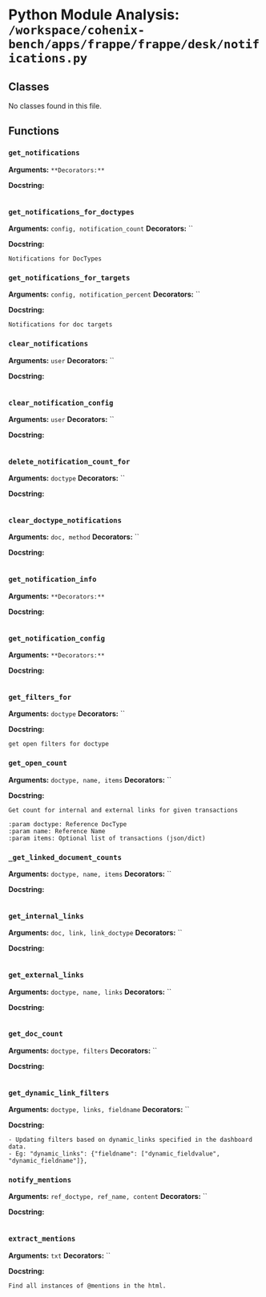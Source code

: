 # Python Module Analysis: `/workspace/cohenix-bench/apps/frappe/frappe/desk/notifications.py`

## Classes

No classes found in this file.


## Functions

### `get_notifications`
**Arguments:** ``
**Decorators:** ``

**Docstring:**
```

```
### `get_notifications_for_doctypes`
**Arguments:** `config, notification_count`
**Decorators:** ``

**Docstring:**
```
Notifications for DocTypes
```
### `get_notifications_for_targets`
**Arguments:** `config, notification_percent`
**Decorators:** ``

**Docstring:**
```
Notifications for doc targets
```
### `clear_notifications`
**Arguments:** `user`
**Decorators:** ``

**Docstring:**
```

```
### `clear_notification_config`
**Arguments:** `user`
**Decorators:** ``

**Docstring:**
```

```
### `delete_notification_count_for`
**Arguments:** `doctype`
**Decorators:** ``

**Docstring:**
```

```
### `clear_doctype_notifications`
**Arguments:** `doc, method`
**Decorators:** ``

**Docstring:**
```

```
### `get_notification_info`
**Arguments:** ``
**Decorators:** ``

**Docstring:**
```

```
### `get_notification_config`
**Arguments:** ``
**Decorators:** ``

**Docstring:**
```

```
### `get_filters_for`
**Arguments:** `doctype`
**Decorators:** ``

**Docstring:**
```
get open filters for doctype
```
### `get_open_count`
**Arguments:** `doctype, name, items`
**Decorators:** ``

**Docstring:**
```
Get count for internal and external links for given transactions

:param doctype: Reference DocType
:param name: Reference Name
:param items: Optional list of transactions (json/dict)
```
### `_get_linked_document_counts`
**Arguments:** `doctype, name, items`
**Decorators:** ``

**Docstring:**
```

```
### `get_internal_links`
**Arguments:** `doc, link, link_doctype`
**Decorators:** ``

**Docstring:**
```

```
### `get_external_links`
**Arguments:** `doctype, name, links`
**Decorators:** ``

**Docstring:**
```

```
### `get_doc_count`
**Arguments:** `doctype, filters`
**Decorators:** ``

**Docstring:**
```

```
### `get_dynamic_link_filters`
**Arguments:** `doctype, links, fieldname`
**Decorators:** ``

**Docstring:**
```
- Updating filters based on dynamic_links specified in the dashboard data.
- Eg: "dynamic_links": {"fieldname": ["dynamic_fieldvalue", "dynamic_fieldname"]},
```
### `notify_mentions`
**Arguments:** `ref_doctype, ref_name, content`
**Decorators:** ``

**Docstring:**
```

```
### `extract_mentions`
**Arguments:** `txt`
**Decorators:** ``

**Docstring:**
```
Find all instances of @mentions in the html.
```

